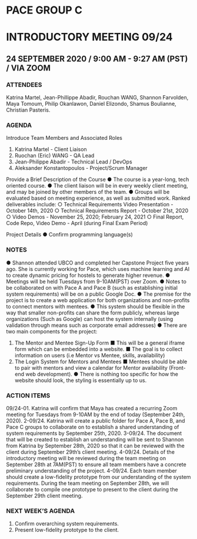 # PACE GROUP C
# INTRODUCTORY MEETING 09/24

## 24 SEPTEMBER 2020 / 9:00 AM - 9:27 AM (PST) / VIA ZOOM

### ATTENDEES
Katrina Martel, Jean-Phillippe Abadir, Rouchan WANG, Shannon Farvolden, Maya Tomoum, Philip Okanlawon, Daniel Elizondo, Shamus Boulianne, Christian Pasteris. 

### AGENDA

Introduce Team Members and Associated Roles
1.	Katrina Martel - Client Liaison 
2.	Ruochan (Eric) WANG - QA Lead
3.	Jean-Philippe Abadir - Technical Lead / DevOps
4.	Aleksander Konstantopoulos - Project/Scrum Manager

Provide a Brief Description of the Course
●	The course is a year-long, tech oriented course. 
●	The client liaison will be in every weekly client meeting, and may be joined by other members of the team.
●	Groups will be evaluated based on meeting experience, as well as submitted work. Ranked deliverables include: 
○	Technical Requirements Video Presentation - October 14th, 2020
○	Technical Requirements Report - October 21st, 2020
○	Video Demos - November 25, 2020; February 24, 2021
○	Final Report, Code Repo, Video Demo - April (during Final Exam Period)

Project Details
●	Confirm programming language(s)


### NOTES
●	Shannon attended UBCO and completed her Capstone Project five years ago. She is currently working for Pace, which uses machine learning and AI to create dynamic pricing for hostels to generate higher revenue. 
●	Meetings will be held Tuesdays from 9-10AM(PST) over Zoom. 
●	Notes to be collaborated on with Pace A and Pace B (such as establishing initial system requirements) will be on a public Google Doc.
●	The premise for the project is to create a web application for both organizations and non-profits to connect mentors with mentees.
●	This system should be flexible in the way that smaller non-profits can share the form publicly, whereas large organizations (Such as Google) can host the system internally (using validation through means such as corporate email addresses)
●	There are two main components for the project:
1)	The Mentor and Mentee Sign-Up Form
■	This will be a general iframe form which can be embedded into a website.
■	The goal is to collect information on users (i.e Mentor vs Mentee, skills, availability)
2)	The Login System for Mentors and Mentees
■	Mentees should be able to pair with mentors and view a calendar for Mentor availability (Front-end web development).
●	There is nothing too specific for how the website should look, the styling is essentially up to us.

### ACTION ITEMS
09/24-01. Katrina will confirm that Maya has created a recurring Zoom meeting for Tuesdays from 9-10AM by the end of today (September 24th, 2020). 
2-09/24. Katrina will create a public folder for Pace A, Pace B, and Pace C groups to collaborate on to establish a shared understanding of system requirements by September 25th, 2020. 
3-09/24. The document that will be created to establish an understanding will be sent to Shannon from Katrina by September 28th, 2020 so that it can be reviewed with the client during September 29th’s client meeting.
4-09/24. Details of the introductory meeting will be reviewed during the team meeting on September 28th at 7AM(PST) to ensure all team members have a concrete preliminary understanding of the project. 
4-09/24. Each team member should create a low-fidelity prototype from our understanding of the system requirements. During the team meeting on September 28th, we will collaborate to compile one prototype to present to the client during the September 29th client meeting. 

### NEXT WEEK’S AGENDA
1)	Confirm overarching system requirements.
2)	Present low-fidelity prototype to the client.
